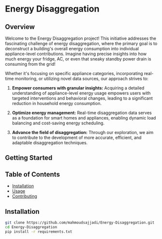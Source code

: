 # Energy Disaggregation

## Overview

Welcome to the Energy Disaggregation project! This initiative addresses the fascinating challenge of energy disaggregation, where the primary goal is to deconstruct a building's overall energy consumption into individual appliance-level contributions. Imagine having precise insights into how much energy your fridge, AC, or even that sneaky standby power drain is consuming from the grid!

Whether it's focusing on specific appliance categories, incorporating real-time monitoring, or utilizing novel data sources, our approach strives to:

1. **Empower consumers with granular insights:** Acquiring a detailed understanding of appliance-level energy usage empowers users with targeted interventions and behavioral changes, leading to a significant reduction in household energy consumption.

2. **Optimize energy management:** Real-time disaggregation data serves as a foundation for smart homes and appliances, enabling dynamic load balancing and cost-saving energy scheduling.

3. **Advance the field of disaggregation:** Through our exploration, we aim to contribute to the development of more accurate, efficient, and adaptable disaggregation techniques.

## Getting Started

## Table of Contents

- [Installation](#installation)
- [Usage](#usage)
- [Contributing](#contributing)

## Installation



```bash
git clone https://github.com/mahmoudsajjadi/Energy-Disaggregation.git
cd Energy-Disaggregation
pip install -r requirements.txt
